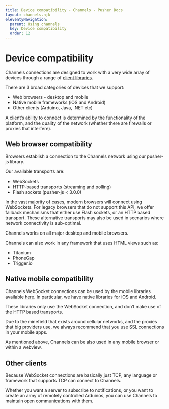 ```yaml
---
title: Device compatibility - Channels - Pusher Docs
layout: channels.njk
eleventyNavigation:
  parent: Using channels
  key: Device compatibility
  order: 12
---
```


# Device compatibility

Channels connections are designed to work with a very wide array of devices through a range of [client libraries](/docs/channels/channels_libraries/libraries).

There are 3 broad categories of devices that we support:

- Web browsers - desktop and mobile
- Native mobile frameworks (iOS and Android)
- Other clients (Arduino, Java, .NET etc)

A client’s ability to connect is determined by the functionality of the platform, and the quality of the network (whether there are firewalls or proxies that interfere).

## Web browser compatibility

Browsers establish a connection to the Channels network using our pusher-js library.

Our available transports are:

- WebSockets
- HTTP-based transports (streaming and polling)
- Flash sockets (pusher-js < 3.0.0)

In the vast majority of cases, modern browsers will connect using WebSockets. For legacy browsers that do not support this API, we offer fallback mechanisms that either use Flash sockets, or an HTTP based transport. These alternative transports may also be used in scenarios where network connectivity is sub-optimal.

Channels works on all major desktop and mobile browsers.

Channels can also work in any framework that uses HTML views such as:

- Titanium
- PhoneGap
- Trigger.io

## Native mobile compatibility

Channels WebSocket connections can be used by the mobile libraries available [here](/docs/channels/channels_libraries/libraries). In particular, we have native libraries for iOS and Android.

These libraries only use the WebSocket connection, and don’t make use of the HTTP based transports.

Due to the minefield that exists around cellular networks, and the proxies that big providers use, we always recommend that you use SSL connections in your mobile apps.

As mentioned above, Channels can be also used in any mobile browser or within a webview.

## Other clients

Because WebSocket connections are basically just TCP, any language or framework that supports TCP can connect to Channels.

Whether you want a server to subscribe to notifications, or you want to create an army of remotely controlled Arduinos, you can use Channels to maintain open communications with them.
